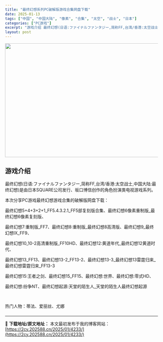 ```yaml
---
title: "最终幻想系列PC破解版游戏合集网盘下载"
date: 2025-01-13
tags: ["中国", "中国大陆", "像素", "合集", "太空", "战士", "日本"]
categories: ["PC游戏"]
excerpt: "游戏介绍 最终幻想(日语:ファイナルファンタジー,简称FF,台湾/香港:太空战士,中国大陆:最终幻想)是由日本SQUARE公司发行、坂口博信创作的角色扮演类电视游戏系列。 本次分享PC游戏最终幻想游戏合集的破解版网盘下载： 最终幻想5+4+3+2+1_FF5.4.3.2.1_FF5部复刻版合集、最终&hellip;"
layout: post
---
```


<img class="aligncenter size-full wp-image-4314" src="https://2cy.202588.cn/wp-content/uploads/2025/01/2025011309575310.webp" alt="" width="600" height="375" />
<h2 style="white-space: normal; text-align: left;">游戏介绍</h2>
最终幻想(日语:ファイナルファンタジー,简称FF,台湾/香港:太空战士,中国大陆:最终幻想)是由日本SQUARE公司发行、坂口博信创作的角色扮演类电视游戏系列。

本次分享PC游戏最终幻想游戏合集的破解版网盘下载：

最终幻想5+4+3+2+1_FF5.4.3.2.1_FF5部复刻版合集、最终幻想6像素重制版_最终幻想6像素复刻版、

最终幻想7:重制版_FF7、最终幻想8:重制版_最终幻想8高清版、最终幻想9_最终幻想IX_FF9、

最终幻想10_10-2高清重制版_FF10HD、最终幻想12:黄道年代_最终幻想12黄道时代、

最终幻想13_FF13、最终幻想13-2_FF13-2、最终幻想13-3_最终幻想13雷霆归来_最终幻想雷霆归来_FF13-3

最终幻想15:王者之剑、最终幻想15_FF15、最终幻想:世界、最终幻想:零式HD、

最终幻想:纷争NT、最终幻想起源:天堂的陌生人_天堂的陌生人最终幻想起源

&nbsp;

热门人物：蒂法、爱丽丝、尤娜
<h3></h3>

---
📖 **下载地址/原文地址：** 本文最初发布于我的博客网站：[https://2cy.202588.cn/2025/01/4233/](https://2cy.202588.cn/2025/01/4233/)
